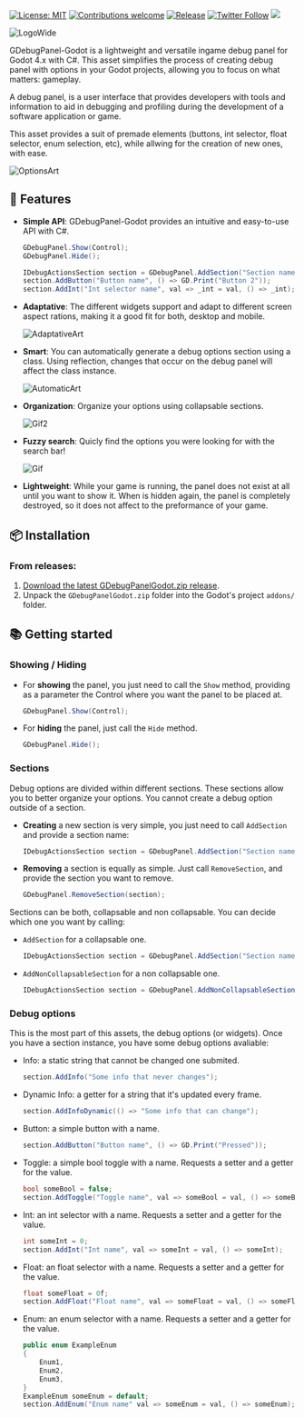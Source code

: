 [![License: MIT](https://img.shields.io/badge/License-MIT-green.svg)](https://opensource.org/licenses/MIT)
[![Contributions welcome](https://img.shields.io/badge/contributions-welcome-brightgreen.svg?style=flat)](https://github.com/Guillemsc/GDebugPanelGodot/blob/main/CONTRIBUTING.md)
[![Release](https://img.shields.io/github/release/Guillemsc/GDebugPanelGodot.svg)](#from-releases)
[![Twitter Follow](https://img.shields.io/badge/twitter-%406uillem-blue.svg?label=Follow)](https://twitter.com/6uillem)
<img src="https://img.shields.io/badge/Godot-v4.x-%23478cbf?logo=godot-engine&logoColor=cyian&color=green">

![LogoWide](https://github.com/Guillemsc/GDebugPanelGodot/assets/17142208/a1b75c7b-9fcc-4131-ad5e-4034f4869270)

GDebugPanel-Godot is a lightweight and versatile ingame debug panel for Godot 4.x with C#. 
This asset simplifies the process of creating debug panel with options in your Godot projects, allowing you to focus on what matters: gameplay.

A debug panel, is a user interface that provides developers with tools and information to aid in debugging and profiling during the development of a software application or game.

This asset provides a suit of premade elements (buttons, int selector, float selector, enum selection, etc), while allwing for the creation of new ones, with ease.

![OptionsArt](https://github.com/Guillemsc/GDebugPanelGodot/assets/17142208/139736d6-ffb8-4f85-a962-14597b93723c)

## 🍰 Features
- **Simple API**: GDebugPanel-Godot provides an intuitive and easy-to-use API with C#.
    ```csharp
    GDebugPanel.Show(Control);
    GDebugPanel.Hide();

    IDebugActionsSection section = GDebugPanel.AddSection("Section name");
    section.AddButton("Button name", () => GD.Print("Button 2"));
    section.AddInt("Int selector name", val => _int = val, () => _int);
    ```

- **Adaptative**: The different widgets support and adapt to different screen aspect rations, making it a good fit for both, desktop and mobile.

  ![AdaptativeArt](https://github.com/Guillemsc/GDebugPanelGodot/assets/17142208/2e139eb8-d3a6-474d-bff2-a78ccec896bf)

- **Smart**: You can automatically generate a debug options section using a class. Using reflection, changes that occur on the debug panel will affect the class instance.

  ![AutomaticArt](https://github.com/Guillemsc/GDebugPanelGodot/assets/17142208/08886a94-e062-4532-a907-81c6482b2696)

- **Organization**: Organize your options using collapsable sections.

  ![Gif2](https://github.com/Guillemsc/GDebugPanelGodot/assets/17142208/a181cbeb-eb6a-4b8e-9de0-118f9b27d2bb)

- **Fuzzy search**: Quicly find the options you were looking for with the search bar!

  ![Gif](https://github.com/Guillemsc/GDebugPanelGodot/assets/17142208/5f47d808-69ab-4e5d-8aa9-18f0be2c2f87)

- **Lightweight**: While your game is running, the panel does not exist at all until you want to show it.
When is hidden again, the panel is completely destroyed, so it does not affect to the preformance of your game.

## 📦 Installation

### From releases:
1. [Download the latest GDebugPanelGodot.zip release](https://github.com/Guillemsc/GDebugPanelGodot/releases/latest).
2. Unpack the `GDebugPanelGodot.zip` folder into the Godot's project `addons/` folder. 

## 📚 Getting started
### Showing / Hiding
- For **showing** the panel, you just need to call the `Show` method, providing as a parameter the Control where you want the panel to be placed at.
    ```csharp
    GDebugPanel.Show(Control);
    ```
- For **hiding** the panel, just call the `Hide` method.
    ```csharp
    GDebugPanel.Hide();
    ```

### Sections
Debug options are divided within different sections. These sections allow you to better organize your options.
You cannot create a debug option outside of a section.
- **Creating** a new section is very simple, you just need to call `AddSection` and provide a section name: 
    ```csharp
    IDebugActionsSection section = GDebugPanel.AddSection("Section name");
    ```
- **Removing** a section is equally as simple. Just call `RemoveSection`, and provide the section you want to remove.
    ```csharp
    GDebugPanel.RemoveSection(section);
    ```
    
Sections can be both, collapsable and non collapsable. You can decide which one you want by calling:
- `AddSection` for a collapsable one.
    ```csharp
    IDebugActionsSection section = GDebugPanel.AddSection("Section name");
    ```
- `AddNonCollapsableSection` for a non collapsable one.
    ```csharp
    IDebugActionsSection section = GDebugPanel.AddNonCollapsableSection("Section name");
    ```
 
### Debug options
This is the most part of this assets, the debug options (or widgets). Once you have a section instance, you have some debug options avaliable:

- Info: a static string that cannot be changed one submited.
    ```csharp
    section.AddInfo("Some info that never changes");
    ```
- Dynamic Info: a getter for a string that it's updated every frame.
    ```csharp
    section.AddInfoDynamic(() => "Some info that can change");
    ```
- Button: a simple button with a name.
    ```csharp
    section.AddButton("Button name", () => GD.Print("Pressed"));
    ```
- Toggle: a simple bool toggle with a name. Requests a setter and a getter for the value.
    ```csharp
    bool someBool = false;
    section.AddToggle("Toggle name", val => someBool = val, () => someBool);
    ```
- Int: an int selector with a name. Requests a setter and a getter for the value.
    ```csharp
    int someInt = 0;
    section.AddInt("Int name", val => someInt = val, () => someInt);
    ```
- Float: an float selector with a name. Requests a setter and a getter for the value.
    ```csharp
    float someFloat = 0f;
    section.AddFloat("Float name", val => someFloat = val, () => someFloat);
    ```
 - Enum: an enum selector with a name. Requests a setter and a getter for the value.
    ```csharp
    public enum ExampleEnum
    {
        Enum1,
        Enum2,
        Enum3,
    }
    ExampleEnum someEnum = default;
    section.AddEnum("Enum name" val => someEnum = val, () => someEnum);
    ``` 
 

